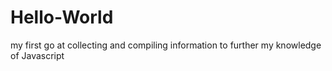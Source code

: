 # Hello-World
my first go at collecting and compiling information to further my knowledge of Javascript
